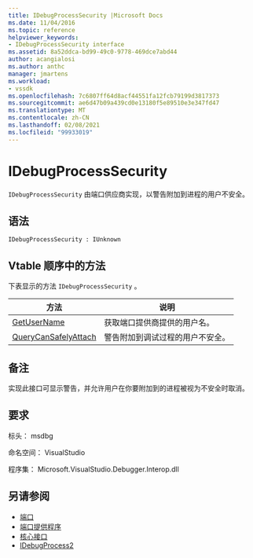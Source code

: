 ```yaml
---
title: IDebugProcessSecurity |Microsoft Docs
ms.date: 11/04/2016
ms.topic: reference
helpviewer_keywords:
- IDebugProcessSecurity interface
ms.assetid: 8a52ddca-bd99-49c0-9778-469dce7abd44
author: acangialosi
ms.author: anthc
manager: jmartens
ms.workload:
- vssdk
ms.openlocfilehash: 7c6807ff64d8acf44551fa12fcb79199d3817373
ms.sourcegitcommit: ae6d47b09a439cd0e13180f5e89510e3e347fd47
ms.translationtype: MT
ms.contentlocale: zh-CN
ms.lasthandoff: 02/08/2021
ms.locfileid: "99933019"
---
```

# <a name="idebugprocesssecurity"></a>IDebugProcessSecurity
`IDebugProcessSecurity` 由端口供应商实现，以警告附加到进程的用户不安全。

## <a name="syntax"></a>语法

```
IDebugProcessSecurity : IUnknown
```

## <a name="methods-in-vtable-order"></a>Vtable 顺序中的方法
 下表显示的方法 `IDebugProcessSecurity` 。

|方法|说明|
|------------|-----------------|
|[GetUserName](../../../extensibility/debugger/reference/idebugprocesssecurity-getusername.md)|获取端口提供商提供的用户名。|
|[QueryCanSafelyAttach](../../../extensibility/debugger/reference/idebugprocesssecurity-querycansafelyattach.md)|警告附加到调试过程的用户不安全。|

## <a name="remarks"></a>备注
 实现此接口可显示警告，并允许用户在你要附加到的进程被视为不安全时取消。

## <a name="requirements"></a>要求
 标头： msdbg

 命名空间： VisualStudio

 程序集： Microsoft.VisualStudio.Debugger.Interop.dll

## <a name="see-also"></a>另请参阅
- [端口](../../../extensibility/debugger/ports.md)
- [端口提供程序](../../../extensibility/debugger/port-suppliers.md)
- [核心接口](../../../extensibility/debugger/reference/core-interfaces.md)
- [IDebugProcess2](../../../extensibility/debugger/reference/idebugprocess2.md)
